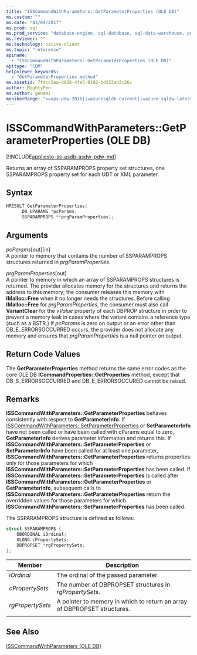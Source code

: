 ```yaml
---
title: "ISSCommandWithParameters::GetParameterProperties (OLE DB)"
ms.custom: ""
ms.date: "03/04/2017"
ms.prod: sql
ms.prod_service: "database-engine, sql-database, sql-data-warehouse, pdw"
ms.reviewer: ""
ms.technology: native-client
ms.topic: "reference"
apiname: 
  - "ISSCommandWithParameters::GetParameterProperties (OLE DB)"
apitype: "COM"
helpviewer_keywords: 
  - "GetParameterProperties method"
ms.assetid: 7f4cc5ea-d028-4fe5-9192-bd153ab3c26c
author: MightyPen
ms.author: genemi
monikerRange: ">=aps-pdw-2016||=azuresqldb-current||=azure-sqldw-latest||>=sql-server-2016||=sqlallproducts-allversions||>=sql-server-linux-2017||=azuresqldb-mi-current"
---
```

# ISSCommandWithParameters::GetParameterProperties (OLE DB)
[!INCLUDE[appliesto-ss-asdb-asdw-pdw-md](../../includes/appliesto-ss-asdb-asdw-pdw-md.md)]

  Returns an array of SSPARAMPROPS property set structures, one SSPARAMPROPS property set for each UDT or XML parameter.  
  
## Syntax  
  
```cpp
HRESULT GetParameterProperties(  
      DB_UPARAMS *pcParams,  
      SSPARAMPROPS **prgParamProperties);  
```  
  
## Arguments  
 *pcParams*[out][in]  
 A pointer to memory that contains the number of SSPARAMPROPS structures returned in *prgParamProperties*.  
  
 *prgParamProperties*[out]  
 A pointer to memory in which an array of SSPARAMPROPS structures is returned. The provider allocates memory for the structures and returns the address to this memory; the consumer releases this memory with **IMalloc::Free** when it no longer needs the structures. Before calling **IMalloc::Free** for *prgParamProperties*, the consumer must also call **VariantClear** for the *vValue* property of each DBPROP structure in order to prevent a memory leak in cases where the variant contains a reference type (such as a BSTR.) If *pcParams* is zero on output or an error other than DB_E_ERRORSOCCURRED occurs, the provider does not allocate any memory and ensures that *prgParamProperties* is a null pointer on output.  
  
## Return Code Values  
 The **GetParameterProperties** method returns the same error codes as the core OLE DB **ICommandProperties::GetProperties** method, except that DB_S_ERRORSOCCURRED and DB_E_ERRORSOCCURED cannot be raised.  
  
## Remarks  
 **ISSCommandWithParameters::GetParameterProperties** behaves consistently with respect to **GetParameterInfo**. If [ISSCommandWithParameters::SetParameterProperties](../../relational-databases/native-client-ole-db-interfaces/isscommandwithparameters-setparameterproperties-ole-db.md) or **SetParameterInfo** have not been called or have been called with cParams equal to zero, **GetParameterInfo** derives parameter information and returns this. If **ISSCommandWithParameters::SetParameterProperties** or **SetParameterInfo** have been called for at least one parameter, **ISSCommandWithParameters::GetParameterProperties** returns properties only for those parameters for which **ISSCommandWithParameters::SetParameterProperties** has been called. If **ISSCommandWithParameters::SetParameterProperties** is called after **ISSCommandWithParameters::GetParameterProperties** or **GetParameterInfo**, subsequent calls to **ISSCommandWithParameters::GetParameterProperties** return the overridden values for those parameters for which **ISSCommandWithParameters::SetParameterProperties** has been called.  
  
 The SSPARAMPROPS structure is defined as follows:  

```cpp
struct SSPARAMPROPS {
    DBORDINAL iOrdinal;
    ULONG cPropertySets;
    DBPROPSET *rgPropertySets;
};
```

|Member|Description|  
|------------|-----------------|  
|*iOrdinal*|The ordinal of the passed parameter.|  
|*cPropertySets*|The number of DBPROPSET structures in *rgPropertySets*.|  
|*rgPropertySets*|A pointer to memory in which to return an array of DBPROPSET structures.|  
|||

## See Also  
 [ISSCommandWithParameters &#40;OLE DB&#41;](../../relational-databases/native-client-ole-db-interfaces/isscommandwithparameters-ole-db.md)  
  
  
